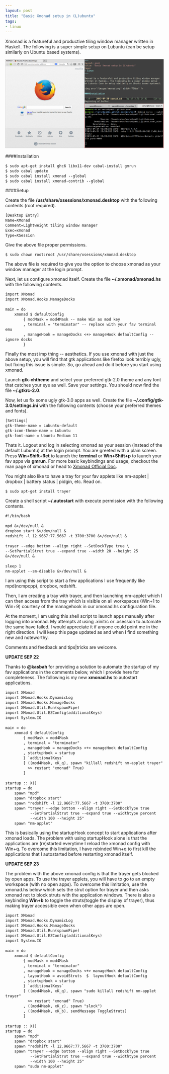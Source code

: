 ```yaml
---
layout: post
title: "Basic Xmonad setup in (L)ubuntu"
tags:
- linux
---
```


Xmonad is a featureful and productive tiling window manager written in Haskell. The following is a super simple setup on Lubuntu (can be setup similarly on Ubuntu based systems).

<img src="/images/xmonad.png" width="750px" />

####Installation

    $ sudo apt-get install ghc6 libx11-dev cabal-install gmrun
    $ sudo cabal update
    $ sudo cabal install xmonad --global
    $ sudo cabal install xmonad-contrib --global

####Setup

Create the file __/usr/share/xsessions/xmonad.desktop__ with the following contents (root required).

    [Desktop Entry]
    Name=XMonad
    Comment=Lightweight tiling window manager
    Exec=xmonad
    Type=XSession

Give the above file proper permissions.

    $ sudo chown root:root /usr/share/xsessions/xmonad.desktop

The above file is required to give you the option to choose xmonad as your window manager at the login prompt.

Next, let us configure xmonad itself. Create the file __~/.xmonad/xmonad.hs__ with the following contents.

    import XMonad
    import XMonad.Hooks.ManageDocks

    main = do
        xmonad $ defaultConfig
            { modMask = mod4Mask -- make Win as mod key
            , terminal = "terminator" -- replace with your fav terminal emu
            , manageHook = manageDocks <+> manageHook defaultConfig -- ignore docks
            }

Finally the most imp thing -- aesthetics. If you use xmonad with just the above setup, you will find that gtk applications like firefox look terribly ugly, but fixing this issue is simple. So, go ahead and do it before you start using xmonad.

Launch __gtk-chtheme__ and select your preferred gtk-2.0 theme and any font that catches your eye as well. Save your settings. You should now find the file __~/.gtkrc-2.0__.

Now, let us fix some ugly gtk-3.0 apps as well. Create the file __~/.config/gtk-3.0/settings.ini__ with the following contents (choose your preferred themes and fonts).

    [Settings]
    gtk-theme-name = Lubuntu-default
    gtk-icon-theme-name = Lubuntu
    gtk-font-name = Ubuntu Medium 11

Thats it. Logout and log in selecting xmonad as your session (instead of the default Lubuntu) at the login prompt. You are greeted with a plain screen. Press __Win+Shift+Ret__ to launch the __terminal__ or __Win+Shift+p__ to launch your fav apps via __gmrun__. For more basic keybindings and usage, checkout the man page of xmonad or head to [Xmonad Official Doc](http://xmonad.org/tour.html).


You might also like to have a tray for your fav applets like nm-applet | dropbox | battery status | pidgin, etc. Read on.

    $ sudo apt-get install trayer

Create a shell script __~/.autostart__ with execute permission with the following contents.

    #!/bin/bash

    mpd &>/dev/null &
    dropbox start &>/dev/null &
    redshift -l 12.9667:77.5667 -t 3700:3700 &>/dev/null &

    trayer --edge bottom --align right --SetDockType true \
    --SetPartialStrut true --expand true --width 20 --height 25 &>/dev/null &

    sleep 1
    nm-applet --sm-disable &>/dev/null &

I am using this script to start a few applications I use frequently like mpd(ncmpcpp), dropbox, redshift.

Then, I am creating a tray with trayer, and then launching nm-applet which I can then access from the tray which is visible on all workspaces (Win+1 to Win+9) courtesy of the managehook in our xmonad.hs configuration file.

At the moment, I am using this shell script to launch apps manually after logging into xmonad. My attempts at using .xinitrc or .xsession to automate the same have failed. I would appreciate it if anyone could point me in the right direction. I will keep this page updated as and when I find something new and noteworthy.

Comments and feedback and tips|tricks are welcome.

__UPDATE SEP 22__

Thanks to __@kasbah__ for providing a solution to automate the startup of my fav applications in the comments below, which I provide here for completeness. The following is my new __xmonad.hs__ to autostart applications.

    import XMonad
    import XMonad.Hooks.DynamicLog
    import XMonad.Hooks.ManageDocks
    import XMonad.Util.Run(spawnPipe)
    import XMonad.Util.EZConfig(additionalKeys)
    import System.IO

    main = do
        xmonad $ defaultConfig
            { modMask = mod4Mask
            , terminal = "terminator"
            , manageHook = manageDocks <+> manageHook defaultConfig
            , startupHook = startup
            } `additionalKeys`
            [ ((mod4Mask, xK_q), spawn "killall redshift nm-applet trayer"
              >> restart "xmonad" True)
            ]

    startup :: X()
    startup = do
        spawn "mpd"
        spawn "dropbox start"
        spawn "redshift -l 12.9667:77.5667 -t 3700:3700"
        spawn "trayer --edge bottom --align right --SetDockType true
               --SetPartialStrut true --expand true --widthtype percent
               --width 100 --height 25"
        spawn "nm-applet"

This is basically using the startupHook concept to start applications after xmonad loads. The problem with using startupHook alone is that the applications are (re)started everytime I reload the xmonad config with Win+q. To overcome this limitation, I have rebinded Win+q to first kill the applications that I autostarted before restarting xmonad itself.


__UPDATE SEP 23__

The problem with the above xmonad config is that the trayer gets blocked by open apps. To use the trayer applets, you will have to go to an empty workspace (with no open apps). To overcome this limitation, use the xmonad.hs below which sets the strut option for trayer and then asks xmonad not to block struts with the application windows. There is also a keybinding __Win+b__ to toggle the struts(toggle the display of trayer), thus making trayer accessible even when other apps are open.

    import XMonad
    import XMonad.Hooks.DynamicLog
    import XMonad.Hooks.ManageDocks
    import XMonad.Util.Run(spawnPipe)
    import XMonad.Util.EZConfig(additionalKeys)
    import System.IO

    main = do
        xmonad $ defaultConfig
            { modMask = mod4Mask
            , terminal = "terminator"
            , manageHook = manageDocks <+> manageHook defaultConfig
            , layoutHook = avoidStruts  $  layoutHook defaultConfig
            , startupHook = startup
            } `additionalKeys`
            [ ((mod4Mask, xK_q), spawn "sudo killall redshift nm-applet trayer"
              >> restart "xmonad" True)
            , ((mod4Mask, xK_z), spawn "slock")
            , ((mod4Mask, xK_b), sendMessage ToggleStruts)
            ]

    startup :: X()
    startup = do
        spawn "mpd"
        spawn "dropbox start"
        spawn "redshift -l 12.9667:77.5667 -t 3700:3700"
        spawn "trayer --edge bottom --align right --SetDockType true
               --SetPartialStrut true --expand true --widthtype percent
               --width 100 --height 25"
        spawn "sudo nm-applet"

